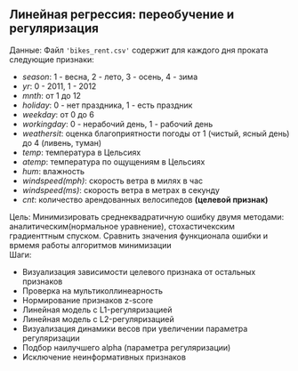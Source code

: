 ##  Линейная регрессия: переобучение и регуляризация
Данные: Файл `'bikes_rent.csv'` содержит для каждого дня проката следующие признаки:
* _season_: 1 - весна, 2 - лето, 3 - осень, 4 - зима
* _yr_: 0 - 2011, 1 - 2012
* _mnth_: от 1 до 12
* _holiday_: 0 - нет праздника, 1 - есть праздник
* _weekday_: от 0 до 6
* _workingday_: 0 - нерабочий день, 1 - рабочий день
* _weathersit_: оценка благоприятности погоды от 1 (чистый, ясный день) до 4 (ливень, туман)
* _temp_: температура в Цельсиях
* _atemp_: температура по ощущениям в Цельсиях
* _hum_: влажность
* _windspeed(mph)_: скорость ветра в милях в час
* _windspeed(ms)_: скорость ветра в метрах в секунду
* _cnt_: количество арендованных велосипедов **(целевой признак)**

Цель: Минимизировать среднеквадратичную ошибку двумя методами: аналитическим(нормальное уравнение), стохастичекским градиенттным спуском. Сравнить значения функционала ошибки и врмемя работы алгоритмов минимизации  
Шаги:  
- Визуализация зависимости целевого признака от остальных признаков
- Проверка на мультиколлинеарность
- Нормирование признаков z-score
- Линейная модель с L1-регуляризацией
- Линейная модель с L2-регуляризацией
- Визуализация динамики весов при увеличении параметра регуляризации
- Подбор наилучшего alpha (параметра регуляризации)
- Исключение неинформативных признаков
